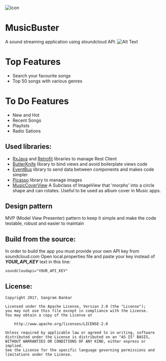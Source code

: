 ![Icon](https://raw.githubusercontent.com/sangrambankar/MusicBuster/master/app/src/main/res/mipmap-hdpi/ic_launcher.png)
# MusicBuster
A sound streaming application using sloundcloud API.
![Alt Text](https://raw.githubusercontent.com/sangrambankar/MusicBuster/MusicBuster.gif)
# Top Features
- Search your favourite songs
- Top 50 songs with various genres

# To Do Features
- New and Hot
- Recent Songs
- Playlists
- Radio Sations

## Used libraries:
- [RxJava](https://github.com/ReactiveX/RxAndroid) and [Retrofit](http://square.github.io/retrofit/) libraries to manage Rest Client
- [ButterKnife](http://jakewharton.github.io/butterknife/) library to bind views and avoid boilerplate views code
- [EventBus](https://github.com/greenrobot/EventBus) library to send data between components and makes code simpler
- [Picasso](http://square.github.io/picasso/) library to manage images
- [MusicCoverView](https://github.com/andremion/Music-Cover-View)
A Subclass of ImageView that 'morphs' into a circle shape and can rotates. Useful to be used as album cover in Music apps.

## Design pattern
MVP (Model View Presenter) pattern to keep it simple and make the code testable, robust and easier to maintain

## Build from the source:

In order to build the app you must provide your own API key from soundcloud.com
Open local.properties file and paste your key instead of ***YOUR_API_KEY*** text in this line:
```
soundcloudapi="YOUR_API_KEY"
```

## License:
```
Copyright 2017, Sangram Bankar

Licensed under the Apache License, Version 2.0 (the "License");
you may not use this file except in compliance with the License.
You may obtain a copy of the License at

    http://www.apache.org/licenses/LICENSE-2.0

Unless required by applicable law or agreed to in writing, software
distributed under the License is distributed on an "AS IS" BASIS,
WITHOUT WARRANTIES OR CONDITIONS OF ANY KIND, either express or implied.
See the License for the specific language governing permissions and
limitations under the License.
```
